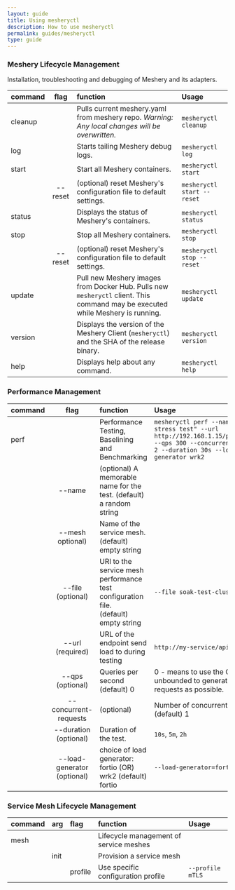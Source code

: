 ```yaml
---
layout: guide
title: Using mesheryctl
description: How to use mesheryctl
permalink: guides/mesheryctl
type: guide
---
```


### Meshery Lifecycle Management
Installation, troubleshooting and debugging of Meshery and its adapters.

| command   | flag      | function                  | Usage                     |
|:----------|:---------:|:--------------------------|:--------------------------|
|cleanup    |           | Pulls current meshery.yaml from meshery repo. *Warning: Any local changes will be overwritten.* | `mesheryctl cleanup` |
|log        |           | Starts tailing Meshery debug logs.                    | `mesheryctl log` |
|start      |           | Start all Meshery containers.                         | `mesheryctl start` |
|           | --reset   | (optional) reset Meshery's configuration file to default settings. | `mesheryctl start --reset` |
|status     |           | Displays the status of Meshery's containers.          | `mesheryctl status` |
|stop       |           | Stop all Meshery containers.                          | `mesheryctl stop` |
|           | --reset   | (optional) reset Meshery's configuration file to default settings. | `mesheryctl stop --reset` |
|update     |       |Pull new Meshery images from Docker Hub. Pulls new `mesheryctl` client. This command may be executed while Meshery is running. | `mesheryctl update` |
|version    |       |Displays the version of the Meshery Client (`mesheryctl`) and the SHA of the release binary.     | `mesheryctl version` |
|help       |       |Displays help about any command.     | `mesheryctl help` |

### Performance Management

| command   | flag                  | function                  | Usage                     |
|:----------|:---------------------:|:--------------------------|:--------------------------|
|perf       |                       | Performance Testing, Baselining and Benchmarking | `mesheryctl perf --name "a quick stress test" --url http://192.168.1.15/productpage --qps 300 --concurrent-requests 2 --duration 30s --load-generator wrk2` |
|           | --name                | (optional) A memorable name for the test. (default) a random string|  |
|           | --mesh optional)      | Name of the service mesh. (default) empty string | |
|           | --file (optional)     | URI to the service mesh performance test configuration file.<br>(default) empty string| `--file soak-test-clusterA.yaml` |
|           | --url (required)      | URL of the endpoint send load to during testing | `http://my-service/api/v1/test` |
|           | --qps (optional)      | Queries per second (default) 0| 0 - means to use the CPU unbounded to generate as many requests as possible.  |
|           | --concurrent-requests | (optional)| Number of concurrent requests<br>(default) 1 | `--concurrent-requests 10` |
|           | --duration (optional) | Duration of the test. | `10s`, `5m`, `2h` |
|           | --load-generator (optional)| choice of load generator: fortio (OR) wrk2 (default) fortio| `--load-generator=fortio`  |

### Service Mesh Lifecycle Management

| command    | arg          | flag          | function                             | Usage                     |
|:-----------|:-------------|:--------------|:-------------------------------------|:--------------------------|
| mesh       |              |               | Lifecycle management of service meshes|                          |
|            | init         |               | Provision a service mesh             |                           |
|            |              | profile       | Use specific configuration profile   | `--profile mTLS`          |
